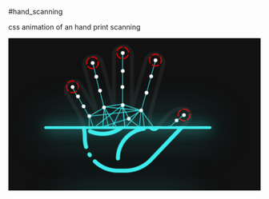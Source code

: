 #hand_scanning

css animation of an hand print scanning

![Alt text](<Hand_Print_Scanning_Animation_Effects (2).png>)